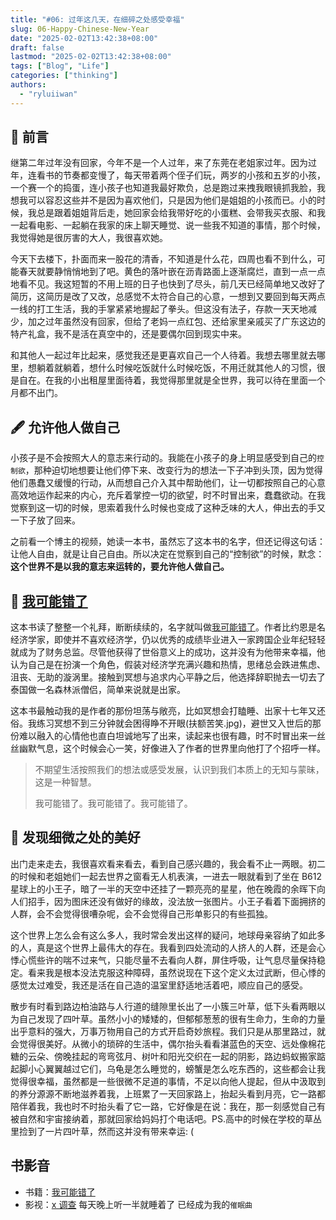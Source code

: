 ```yaml
---
title: "#06: 过年这几天，在细碎之处感受幸福"
slug: 06-Happy-Chinese-New-Year
date: "2025-02-02T13:42:38+08:00"
draft: false
lastmod: "2025-02-02T13:42:38+08:00"
tags: ["Blog", "Life"]
categories: ["thinking"]
authors:
  - "ryluiiwan"
---
```


## 👀 前言

继第二年过年没有回家，今年不是一个人过年，来了东莞在老姐家过年。因为过年，连看书的节奏都变慢了，每天带着两个侄子们玩，两岁的小孩和五岁的小孩，一个赛一个的捣蛋，连小孩子也知道我最好欺负，总是跑过来拽我眼镜抓我脸，我想我可以容忍这些并不是因为喜欢他们，只是因为他们是姐姐的小孩而已。小的时候，我总是跟着姐姐背后走，她回家会给我带好吃的小蛋糕、会带我买衣服、和我一起看电影、一起躺在我家的床上聊天睡觉、说一些我不知道的事情，那个时候，我觉得她是很厉害的大人，我很喜欢她。

今天下去楼下，扑面而来一股花的清香，不知道是什么花，四周也看不到什么，可能春天就要静悄悄地到了吧。黄色的落叶嵌在沥青路面上逐渐腐烂，直到一点一点地看不见。我这短暂的不用上班的日子也快到了尽头，前几天已经简单地又改好了简历，这简历是改了又改，总感觉不太符合自己的心意，一想到又要回到每天两点一线的打工生活，我的手掌紧紧地握起了拳头。但这没有法子，存款一天天地减少，加之过年虽然没有回家，但给了老妈一点红包、还给家里亲戚买了广东这边的特产礼盒，我不是活在真空中的，还是要偶尔回到现实中来。

和其他人一起过年比起来，感觉我还是更喜欢自己一个人待着。我想去哪里就去哪里，想躺着就躺着，想什么时候吃饭就什么时候吃饭，不用迁就其他人的习惯，很是自在。在我的小出租屋里面待着，我觉得那里就是全世界，我可以待在里面一个月都不出门。

## 🖋 允许他人做自己

小孩子是不会按照大人的意志来行动的。我能在小孩子的身上明显感受到自己的`控制欲`，那种迫切地想要让他们停下来、改变行为的想法一下子冲到头顶，因为觉得他们愚蠢又缓慢的行动，从而想自己介入其中帮助他们，让一切都按照自己的心意高效地运作起来的内心，充斥着掌控一切的欲望，时不时冒出来，蠢蠢欲动。在我觉察到这一切的时候，思索着我什么时候也变成了这种乏味的大人，伸出去的手又一下子放了回来。

之前看一个博主的视频，她读一本书，虽然忘了这本书的名字，但还记得这句话：让他人自由，就是让自己自由。所以决定在觉察到自己的“控制欲”的时候，默念：**这个世界不是以我的意志来运转的，要允许他人做自己。**

## 📗 [我可能错了](https://book.douban.com/subject/37021120/)

这本书读了整整一个礼拜，断断续续的，名字就叫做[我可能错了](https://book.douban.com/subject/37021120/)。作者比约恩是名经济学家，即使并不喜欢经济学，仍以优秀的成绩毕业进入一家跨国企业年纪轻轻就成为了财务总监。尽管他获得了世俗意义上的成功，这并没有为他带来幸福，他认为自己是在扮演一个角色，假装对经济学充满兴趣和热情，思绪总会跌进焦虑、沮丧、无助的漩涡里。接触到冥想与追求内心平静之后，他选择辞职抛去一切去了泰国做一名森林派僧侣，简单来说就是出家。

这本书最触动我的是作者的那份坦荡与敞亮，比如冥想会打瞌睡、出家十七年又还俗。我练习冥想不到三分钟就会困得睁不开眼(扶额苦笑.jpg)，避世又入世后的那份难以融入的心情他也直白坦诚地写了出来，读起来也很有趣，时不时冒出来一丝丝幽默气息，这个时候会心一笑，好像进入了作者的世界里向他打了个招呼一样。

> 不期望生活按照我们的想法或感受发展，认识到我们本质上的无知与蒙昧，这是一种智慧。
>
> 我可能错了。我可能错了。我可能错了。

## 🎨 发现细微之处的美好

出门走来走去，我很喜欢看来看去，看到自己感兴趣的，我会看不止一两眼。初二的时候和老姐她们一起去世界之窗看无人机表演，一进去一眼就看到了坐在 B612 星球上的小王子，暗了一半的天空中还挂了一颗亮亮的星星，他在晚霞的余晖下向人们招手，因为图床还没有做好的缘故，没法放一张图片。小王子看着下面拥挤的人群，会不会觉得很嘈杂呢，会不会觉得自己形单影只的有些孤独。

这个世界上怎么会有这么多人，我时常会发出这样的疑问，地球母亲容纳了如此多的人，真是这个世界上最伟大的存在。我看到四处流动的人挤人的人群，还是会心悸心慌些许的喘不过来气，只能尽量不去看向人群，屏住呼吸，让气息尽量保持稳定。看来我是根本没法克服这种障碍，虽然说现在下这个定义太过武断，但心悸的感觉太过难受，我还是活在自己造的温室里舒适地活着吧，顺应自己的感受。

散步有时看到路边柏油路与人行道的缝隙里长出了一小簇三叶草，低下头看两眼以为自己发现了四叶草。虽然小小的矮矮的，但郁郁葱葱的很有生命力，生命的力量出乎意料的强大，万事万物用自己的方式开启奇妙旅程。我们只是从那里路过，就会觉得很美好。从微小的琐碎的生活中，偶尔抬头看看湛蓝色的天空、远处像棉花糖的云朵、傍晚挂起的弯弯弦月、树叶和阳光交织在一起的阴影，路边蚂蚁搬家踮起脚小心翼翼越过它们，乌龟是怎么睡觉的，螃蟹是怎么吃东西的，这些都会让我觉得很幸福，虽然都是一些很微不足道的事情，不足以向他人提起，但从中汲取到的养分源源不断地滋养着我，上班累了一天回家路上，抬起头看到月亮，它一路都陪伴着我，我也时不时抬头看了它一路，它好像是在说：我在，那一刻感觉自己有被自然和宇宙接纳着，那就回家给妈妈打个电话吧。PS.高中的时候在学校的草丛里捡到了一片四叶草，然而这并没有带来幸运: (

## 书影音

- 书籍：[我可能错了](https://book.douban.com/subject/37021120/)
- 影视：[x 调查](https://space.bilibili.com/339233162) 每天晚上听一半就睡着了 已经成为我的`催眠曲`
